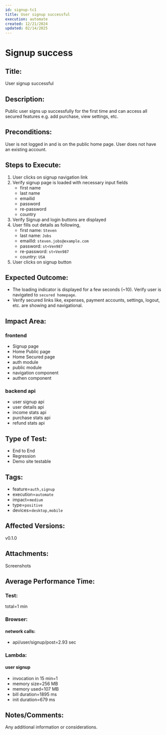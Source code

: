 ```yaml
---
id: signup-tc1
title: User signup successful
execution: automate
created: 12/21/2024
updated: 02/14/2025
---
```


# Signup success

## Title:

User signup successful

## Description:

Public user signs up successfully for the first time and can access all secured features e.g. add purchase, view settings, etc.

## Preconditions:

User is not logged in and is on the public home page. User does not have an existing account.

## Steps to Execute:

1. User clicks on signup navigation link
2. Verify signup page is loaded with necessary input fields
   - first name
   - last name
   - emailid
   - password
   - re-password
   - country
3. Verify Signup and login buttons are displayed
4. User fills out details as following,
   - first name: `Steven`
   - last name: `Jobs`
   - emailId: `steven.jobs@example.com`
   - password: `st<Ven987`
   - re-password: `st<Ven987`
   - country: `USA`
5. User clicks on signup button

## Expected Outcome:

- The loading indicator is displayed for a few seconds (~10). Verify user is navigated to `secured homepage`.
- Verify secured links like, expenses, payment accounts, settings, logout, etc. are showing and navigational.

## Impact Area:

### frontend

- Signup page
- Home Public page
- Home Secured page
- auth module
- public module
- navigation component
- authen component

### backend api

- user signup api
- user details api
- income stats api
- purchase stats api
- refund stats api

## Type of Test:

- End to End
- Regression
- Demo site testable

## Tags:

- feature=`auth,signup`
- execution=`automate`
- impact=`medium`
- type=`positive`
- devices=`desktop,mobile`

## Affected Versions:

v0.1.0

## Attachments:

Screenshots

## Average Performance Time:

### Test:

total=1 min

### Browser:

#### network calls:

- api/user/signup/post=2.93 sec

### Lambda:

#### user signup

- invocation in 15 min=1
- memory size=256 MB
- memory used=107 MB
- bill duration=1895 ms
- init duration=679 ms

## Notes/Comments:

Any additional information or considerations.
